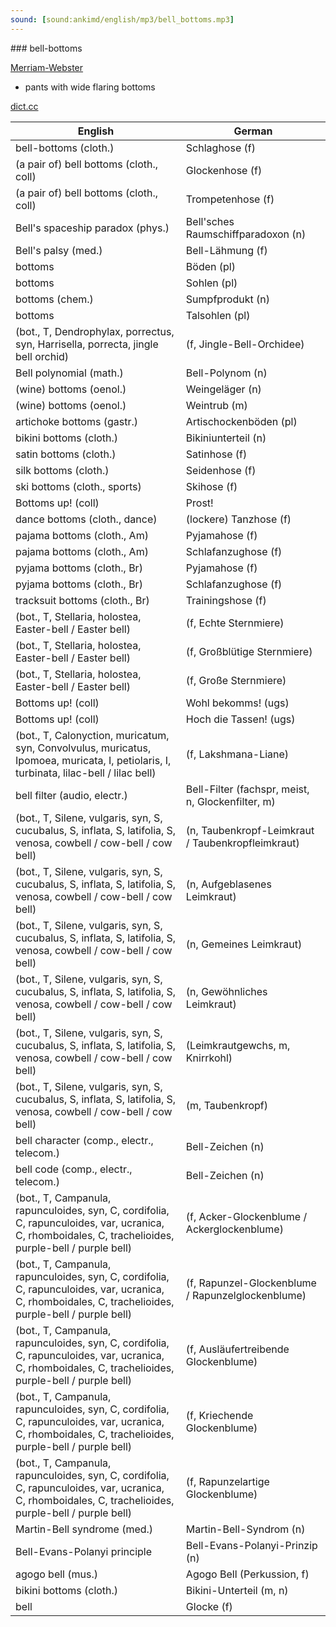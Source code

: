 ```yaml
---
sound: [sound:ankimd/english/mp3/bell_bottoms.mp3]
---
```


\### bell-bottoms

[Merriam-Webster](https://www.merriam-webster.com/dictionary/bell-bottoms)

- pants with wide flaring bottoms

[dict.cc](https://www.dict.cc/bell-bottoms)

| English        | German       |
| -------------- | ------------ |
| bell-bottoms (cloth.) | Schlaghose (f) |
| (a pair of) bell bottoms (cloth., coll) | Glockenhose (f) |
| (a pair of) bell bottoms (cloth., coll) | Trompetenhose (f) |
| Bell's spaceship paradox (phys.) | Bell'sches Raumschiffparadoxon (n) |
| Bell's palsy (med.) | Bell-Lähmung (f) |
| bottoms | Böden (pl) |
| bottoms | Sohlen (pl) |
| bottoms (chem.) | Sumpfprodukt (n) |
| bottoms | Talsohlen (pl) |
|  (bot., T, Dendrophylax, porrectus, syn, Harrisella, porrecta, jingle bell orchid) |  (f, Jingle-Bell-Orchidee) |
| Bell polynomial (math.) | Bell-Polynom (n) |
| (wine) bottoms (oenol.) | Weingeläger (n) |
| (wine) bottoms (oenol.) | Weintrub (m) |
| artichoke bottoms (gastr.) | Artischockenböden (pl) |
| bikini bottoms (cloth.) | Bikiniunterteil (n) |
| satin bottoms (cloth.) | Satinhose (f) |
| silk bottoms (cloth.) | Seidenhose (f) |
| ski bottoms (cloth., sports) | Skihose (f) |
| Bottoms up! (coll) | Prost! |
| dance bottoms (cloth., dance) | (lockere) Tanzhose (f) |
| pajama bottoms (cloth., Am) | Pyjamahose (f) |
| pajama bottoms (cloth., Am) | Schlafanzughose (f) |
| pyjama bottoms (cloth., Br) | Pyjamahose (f) |
| pyjama bottoms (cloth., Br) | Schlafanzughose (f) |
| tracksuit bottoms (cloth., Br) | Trainingshose (f) |
|  (bot., T, Stellaria, holostea, Easter-bell / Easter bell) |  (f, Echte Sternmiere) |
|  (bot., T, Stellaria, holostea, Easter-bell / Easter bell) |  (f, Großblütige Sternmiere) |
|  (bot., T, Stellaria, holostea, Easter-bell / Easter bell) |  (f, Große Sternmiere) |
| Bottoms up! (coll) | Wohl bekomms! (ugs) |
| Bottoms up! (coll) | Hoch die Tassen! (ugs) |
|  (bot., T, Calonyction, muricatum, syn, Convolvulus, muricatus, Ipomoea, muricata, I, petiolaris, I, turbinata, lilac-bell / lilac bell) |  (f, Lakshmana-Liane) |
| bell filter (audio, electr.) | Bell-Filter (fachspr, meist, n, Glockenfilter, m) |
|  (bot., T, Silene, vulgaris, syn, S, cucubalus, S, inflata, S, latifolia, S, venosa, cowbell / cow-bell / cow bell) |  (n, Taubenkropf-Leimkraut / Taubenkropfleimkraut) |
|  (bot., T, Silene, vulgaris, syn, S, cucubalus, S, inflata, S, latifolia, S, venosa, cowbell / cow-bell / cow bell) |  (n, Aufgeblasenes Leimkraut) |
|  (bot., T, Silene, vulgaris, syn, S, cucubalus, S, inflata, S, latifolia, S, venosa, cowbell / cow-bell / cow bell) |  (n, Gemeines Leimkraut) |
|  (bot., T, Silene, vulgaris, syn, S, cucubalus, S, inflata, S, latifolia, S, venosa, cowbell / cow-bell / cow bell) |  (n, Gewöhnliches Leimkraut) |
|  (bot., T, Silene, vulgaris, syn, S, cucubalus, S, inflata, S, latifolia, S, venosa, cowbell / cow-bell / cow bell) |  (Leimkrautgewchs, m, Knirrkohl) |
|  (bot., T, Silene, vulgaris, syn, S, cucubalus, S, inflata, S, latifolia, S, venosa, cowbell / cow-bell / cow bell) |  (m, Taubenkropf) |
| bell character <BEL> (comp., electr., telecom.) | Bell-Zeichen <BEL> (n) |
| bell code <BEL> (comp., electr., telecom.) | Bell-Zeichen <BEL> (n) |
|  (bot., T, Campanula, rapunculoides, syn, C, cordifolia, C, rapunculoides, var, ucranica, C, rhomboidales, C, trachelioides, purple-bell / purple bell) |  (f, Acker-Glockenblume / Ackerglockenblume) |
|  (bot., T, Campanula, rapunculoides, syn, C, cordifolia, C, rapunculoides, var, ucranica, C, rhomboidales, C, trachelioides, purple-bell / purple bell) |  (f, Rapunzel-Glockenblume / Rapunzelglockenblume) |
|  (bot., T, Campanula, rapunculoides, syn, C, cordifolia, C, rapunculoides, var, ucranica, C, rhomboidales, C, trachelioides, purple-bell / purple bell) |  (f, Ausläufertreibende Glockenblume) |
|  (bot., T, Campanula, rapunculoides, syn, C, cordifolia, C, rapunculoides, var, ucranica, C, rhomboidales, C, trachelioides, purple-bell / purple bell) |  (f, Kriechende Glockenblume) |
|  (bot., T, Campanula, rapunculoides, syn, C, cordifolia, C, rapunculoides, var, ucranica, C, rhomboidales, C, trachelioides, purple-bell / purple bell) |  (f, Rapunzelartige Glockenblume) |
| Martin-Bell syndrome <MBS> (med.) | Martin-Bell-Syndrom <MBS> (n) |
| Bell-Evans-Polanyi principle | Bell-Evans-Polanyi-Prinzip (n) |
| agogo bell (mus.) | Agogo Bell (Perkussion, f) |
| bikini bottoms (cloth.) | Bikini-Unterteil (m, n) |
| bell | Glocke (f) |
